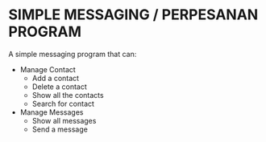 # SIMPLE MESSAGING / PERPESANAN PROGRAM

A simple messaging program that can:

- Manage Contact
  - Add a contact
  - Delete a contact
  - Show all the contacts
  - Search for contact
- Manage Messages
  - Show all messages
  - Send a message

